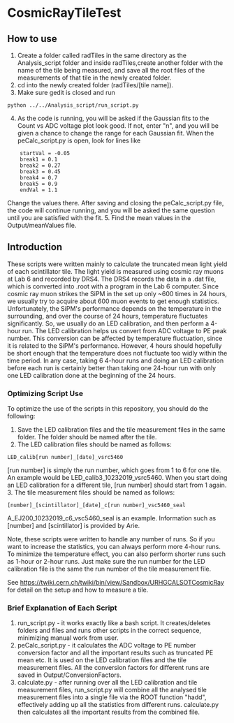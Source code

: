 # CosmicRayTileTest

## How to use
1. Create a folder called radTiles in the same directory as the Analysis_script folder and inside radTiles,create another folder with the name of the tile being measured, and save all the root files of the measurements of that tile in the newly created folder.
2. cd into the newly created folder (radTiles/[tile name]).
3. Make sure gedit is closed and run
```
python ../../Analysis_script/run_script.py
```
4. As the code is running, you will be asked if the Gaussian fits to the Count vs ADC voltage plot look good. If not, enter "n", and you will be given a chance to change the range for each Gaussian fit. When the peCalc_script.py is open, look for lines like
```
	startVal = -0.05
	break1 = 0.1
	break2 = 0.27
	break3 = 0.45
	break4 = 0.7
	break5 = 0.9
	endVal = 1.1
 ```
Change the values there.
After saving and closing the peCalc_script.py file, the code will continue running, and you will be asked the same question until you are satisfied with the fit.
5. Find the mean values in the Output/meanValues file.

## Introduction
These scripts were written mainly to calculate the truncated mean light yield of each scintillator tile. The light yield is measured using cosmic ray muons at Lab 6 and recorded by DRS4. The DRS4 records the data in a .dat file, which is converted into .root with a program in the Lab 6 computer. Since cosmic ray muon strikes the SiPM in the set up only ~600 times in 24 hours, we usually try to acquire about 600 muon events to get enough statistics. Unfortunately, the SiPM's performance depends on the temperature in the surrounding, and over the course of 24 hours, temperature fluctuates significantly. So, we usually do an LED calibration, and then perform a 4-hour run. The LED calibration helps us convert from ADC voltage to PE peak number. This conversion can be affected by temperature fluctuation, since it is related to the SiPM's performance. However, 4 hours should hopefully be short enough that the temperature does not fluctuate too widly within the time period. In any case, taking 6 4-hour runs and doing an LED calibration before each run is certainly better than taking one 24-hour run with only one LED calibration done at the beginning of the 24 hours. 

### Optimizing Script Use
To optimize the use of the scripts in this repository, you should do the following:
1. Save the LED calibration files and the tile measurement files in the same folder. The folder should be named after the tile.
2. The LED calibration files should be named as follows:
```
LED_calib[run number]_[date]_vsrc5460
```
[run number] is simply the run number, which goes from 1 to 6 for one tile. An example would be LED_calib3_10232019_vsrc5460. When you start doing an LED calibration for a different tile, [run number] should start from 1 again.
3. The tile measurement files should be named as follows:
```
[number]_[scintillator]_[date]_c[run number]_vsc5460_seal
```
A_EJ200_10232019_c6_vsc5460_seal is an example. Information such as [number] and [scintillator] is provided by Arie.

Note, these scripts were written to handle any number of runs. So if you want to increase the statistics, you can always perform more 4-hour runs. To minimize the temperature effect, you can also perform shorter runs such as 1-hour or 2-hour runs. Just make sure the run number for the LED calibration file is the same the run number of the tile measurement file. 

See https://twiki.cern.ch/twiki/bin/view/Sandbox/URHGCALSOTCosmicRay for detail on the setup and how to measure a tile.

### Brief Explanation of Each Script
1. run_script.py - it works exactly like a bash script. It creates/deletes folders and files and runs other scripts in the correct sequence, minimizing manual work from user.
2. peCalc_script.py - it calculates the ADC voltage to PE number conversion factor and all the important results such as truncated PE mean etc. It is used on the LED calibration files and the tile measurement files. All the conversion factors for different runs are saved in Output/ConversionFactors.
3. calculate.py - after running over all the LED calibration and tile measurement files, run_script.py will combine all the analysed tile measurement files into a single file via the ROOT function "hadd", effectively adding up all the statistics from different runs. calculate.py then calculates all the important results from the combined file.
